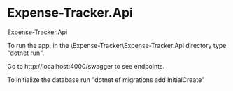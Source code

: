 # Expense-Tracker.Api
Expense-Tracker.Api

To run the app, in the \Expense-Tracker\Expense-Tracker.Api directory type "dotnet run".

Go to http://localhost:4000/swagger to see endpoints.

To initialize the database run "dotnet ef migrations add InitialCreate"
